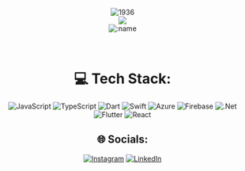 <div align="center">
 
 ![1936](https://user-images.githubusercontent.com/103585596/219938390-fd5d14e2-7d24-4b7b-ab9e-075c6f82c1ca.gif)
 <br/>
 <img src="https://i.redd.it/s8soggm5esm31.jpg" />
 <br/>
 ![:name](https://count.getloli.com/get/@:ismailertuglu14)
 <br/>
 <br/>
 <br/>
# 💻 Tech Stack:
![JavaScript](https://img.shields.io/badge/javascript-%23323330.svg?style=for-the-badge&logo=javascript&logoColor=%23F7DF1E) ![TypeScript](https://img.shields.io/badge/typescript-%23007ACC.svg?style=for-the-badge&logo=typescript&logoColor=white) ![Dart](https://img.shields.io/badge/dart-%230175C2.svg?style=for-the-badge&logo=dart&logoColor=white) ![Swift](https://img.shields.io/badge/swift-F54A2A?style=for-the-badge&logo=swift&logoColor=white) ![Azure](https://img.shields.io/badge/azure-%230072C6.svg?style=for-the-badge&logo=azure-devops&logoColor=white) ![Firebase](https://img.shields.io/badge/firebase-%23039BE5.svg?style=for-the-badge&logo=firebase) ![.Net](https://img.shields.io/badge/.NET-5C2D91?style=for-the-badge&logo=.net&logoColor=white) ![Flutter](https://img.shields.io/badge/Flutter-%2302569B.svg?style=for-the-badge&logo=Flutter&logoColor=white) ![React](https://img.shields.io/badge/react-%2320232a.svg?style=for-the-badge&logo=react&logoColor=%2361DAFB)


## 🌐 Socials:
[![Instagram](https://img.shields.io/badge/Instagram-%23E4405F.svg?logo=Instagram&logoColor=white)](https://instagram.com/ismailertuglu/) [![LinkedIn](https://img.shields.io/badge/LinkedIn-%230077B5.svg?logo=linkedin&logoColor=white)](https://linkedin.com/in/ismail-ertuglu-193a501b2/) 

<!-- Proudly created with GPRM ( https://gprm.itsvg.in ) -->

